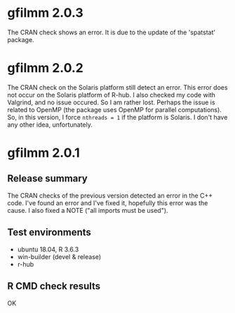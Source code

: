 # gfilmm 2.0.3

The CRAN check shows an error. It is due to the update of the 'spatstat' package.


# gfilmm 2.0.2

The CRAN check on the Solaris platform still detect an error. This error does 
not occur on the Solaris platform of R-hub. I also checked my code with 
Valgrind, and no issue occured. So I am rather lost. Perhaps the issue is 
related to OpenMP (the package uses OpenMP for parallel computations). So, in 
this version, I force `nthreads = 1` if the platform is Solaris. I don't have 
any other idea, unfortunately.


# gfilmm 2.0.1

## Release summary

The CRAN checks of the previous version detected an error in the C++ code. I've 
found an error and I've fixed it, hopefully this error was the cause. I also 
fixed a NOTE ("all imports must be used").

## Test environments

* ubuntu 18.04, R 3.6.3
* win-builder (devel & release)
* r-hub

## R CMD check results

OK
